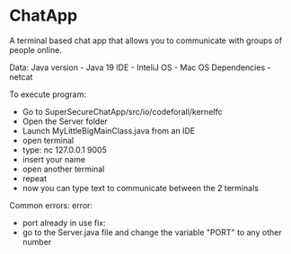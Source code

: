 # ChatApp
A terminal based chat app that allows you to communicate with groups of people online.

Data:
Java version - Java 19
IDE - InteliJ
OS - Mac OS
Dependencies - netcat

To execute program:
- Go to SuperSecureChatApp/src/io/codeforall/kernelfc
- Open the Server folder
- Launch MyLittleBigMainClass.java from an IDE
- open terminal
- type: nc 127.0.0.1 9005
- insert your name
- open another terminal
- repeat
- now you can type text to communicate between the 2 terminals

Common errors:
error: 
  - port already in use
fix:
  - go to the Server.java file and change the variable "PORT" to any other number
    
